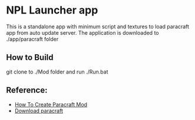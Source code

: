 # NPL Launcher app
This is a standalone app with minimum script and textures to load paracraft app from auto update server. 
The application is downloaded to ./app/paracraft folder

## How to Build
git clone to ./Mod folder and run ./Run.bat

## Reference:
- [How To Create Paracraft Mod](https://github.com/LiXizhi/NPLRuntime/wiki/TutorialParacraftMod)
- [Download paracraft](http://www.paracraft.cn)



